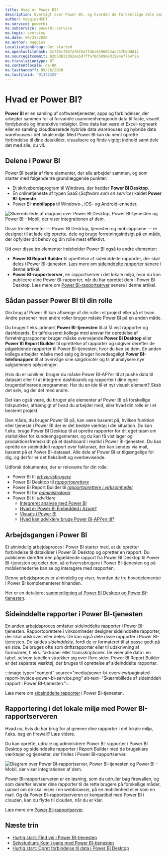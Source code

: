 ```yaml
---
title: Hvad er Power BI?
description: Oversigt over Power BI, og hvordan de forskellige dele passer sammen – Power BI Desktop, Power BI-tjeneste, Power BI Mobil, rapportserver og Power BI Embedded.
author: maggiesMSFT
ms.service: powerbi
ms.subservice: powerbi-service
ms.topic: overview
ms.date: 09/23/2020
ms.author: maggies
LocalizationGroup: Get started
ms.openlocfilehash: 2c793cf0b7af6f6a7fdbc6196052ac357b6ddd12
ms.sourcegitcommit: 02b5d031d92ea5d7ffa70d5098ed15e4ef764f2a
ms.translationtype: HT
ms.contentlocale: da-DK
ms.lasthandoff: 09/26/2020
ms.locfileid: "91375325"
---
```

# <a name="what-is-power-bi"></a>Hvad er Power BI?
**Power BI** er en samling af softwaretjenester, apps og forbindelser, der arbejder sammen for at forvandle usammenhængende data til faste, visuelt fordybende og interaktive indsigter. Dine data kan være et Excel-regneark eller en samling cloudbaserede hybride data warehouses og hybride data warehouses i det lokale miljø. Med Power BI kan du nemt oprette forbindelse til dine datakilder, visualisere og finde vigtigt indhold samt dele det med alle, du vil.

## <a name="the-parts-of-power-bi"></a>Delene i Power BI
Power BI består af flere elementer, der alle arbejder sammen, og som starter med følgende tre grundlæggende punkter: 
- Et skrivebordsprogram til Windows, der hedder **Power BI Desktop**.
- En onlinetjeneste af typen SaaS (*Software som en service*) kaldet **Power BI-tjeneste**. 
- Power BI-**mobilapps** til Windows-, iOS- og Android-enheder.

![Skærmbillede af diagram over Power BI Desktop, Power BI-tjenesten og Power BI – Mobil, der viser integrationen af dem.](media/power-bi-overview/power-bi-overview-blocks.png)

Disse tre elementer &mdash; Power BI Desktop, tjenesten og mobilappsene &mdash; er designet til at lade dig oprette, dele og bruge forretningsindsigt på en måde, der opfylder dit behov og din rolle mest effektivt.

Ud over disse tre elementer indeholder Power BI også to andre elementer:

- **Power BI Report Builder** til oprettelse af sideinddelte rapporter, der skal deles i Power BI-tjenesten. Læs mere om [sideinddelte rapporter](#paginated-reports-in-the-power-bi-service) senere i denne artikel.
- **Power BI-rapportserver**, en rapportserver i det lokale miljø, hvor du kan publicere dine Power BI-rapporter, når du har oprettet dem i Power BI Desktop. Læs mere om [Power BI-rapportserver](#on-premises-reporting-with-power-bi-report-server) senere i denne artikel.

## <a name="how-power-bi-matches-your-role"></a>Sådan passer Power BI til din rolle
Din brug af Power BI kan afhænge af din rolle i et projekt eller på et team. Andre personer med andre roller bruger måske Power BI på en anden måde.

Du bruger f.eks. primært **Power BI-tjenesten** til at få vist rapporter og dashboards. En talfokuseret kollega med ansvar for oprettelse af forretningsrapporter bruger måske overvejende **Power BI Desktop** eller **Power BI Report Builder** til oprettelse af rapporter og udgiver derefter de pågældende rapporter til Power BI-tjenesten, hvor du kan se dem. En anden kollega arbejder måske med salg og bruger hovedsageligt **Power BI-telefonappen** til at overvåge sine salgskvoter og til at analysere nye salgsemners oplysninger.

Hvis du er udvikler, bruger du måske Power BI-API'er til at pushe data til datasæt eller til at integrere dashboards og rapporter i dine egne brugerdefinerede programmer. Har du en ide til et nyt visuelt element? Skab det selv, og del det med andre.  

Det kan også være, du bruger alle elementer af Power BI på forskellige tidspunkter, afhængigt af hvad du arbejder med, eller hvad din rolle er i et bestemt projekt.

Den måde, du bruger Power BI på, kan være baseret på, hvilken funktion eller tjeneste i Power BI der er det bedste værktøj i din situation. Du kan f.eks. bruge Power BI Desktop til at oprette rapporter for dit eget team om statistikker for kundeengagementer, og du kan få vist lager og produktionsfremskridt på et dashboard i realtid i Power BI-tjenesten. Du kan oprette en sideinddelt rapport over fakturaer, der kan sendes via mail, baseret på et Power BI-datasæt. Alle dele af Power BI er tilgængelige for dig, og derfor er det fleksibelt og overbevisende.

Udforsk dokumenter, der er relevante for din rolle:
- Power BI til [*erhvervsbrugere*](../consumer/end-user-consumer.md)
- Power BI Desktop til [*rapportoprettere*](desktop-what-is-desktop.md)
- Power BI Report Builder til [*rapportoprettere i virksomheder*](../paginated-reports/paginated-reports-report-builder-power-bi.md)
- Power BI for [*administratorer*](../admin/service-admin-administering-power-bi-in-your-organization.md)
- Power BI til *udviklere*
    * [Integreret analyse med Power BI](../developer/embedded/embedding.md)
    * [Hvad er Power BI Embedded i Azure?](../developer/embedded/azure-pbie-what-is-power-bi-embedded.md)
    * [Visuals i Power BI](../developer/visuals/power-bi-custom-visuals.md)
    * [Hvad kan udviklere bruge Power BI-API'en til?](../developer/automation/overview-of-power-bi-rest-api.md)

## <a name="the-flow-of-work-in-power-bi"></a>Arbejdsgangen i Power BI
Et almindelig arbejdsproces i Power BI starter med, at du opretter forbindelse til datakilder i Power BI Desktop og opretter en rapport. Du publicerer derefter den pågældende rapport fra Power BI Desktop til Power BI-tjenesten og deler den, så erhvervsbrugere i Power BI-tjenesten og på mobilenhederne kan se og interagere med rapporten.

Denne arbejdsproces er almindelig og viser, hvordan de tre hovedelementer i Power BI komplementerer hinanden.

Her er en detaljeret [sammenligning af Power BI Desktop og Power BI-tjenesten](../fundamentals/service-service-vs-desktop.md).

## <a name="paginated-reports-in-the-power-bi-service"></a>Sideinddelte rapporter i Power BI-tjenesten

En anden arbejdsproces omfatter sideinddelte rapporter i Power BI-tjenesten. Rapportoprettere i virksomheder designer sideinddelte rapporter, der skal udskrives eller deles. De kan også dele disse rapporter i Power BI-tjenesten. De kaldes *sideinddelte*, fordi de er formateret til at passe godt på en side. De bruges ofte som driftsrapporter eller til udskrivning af formularer, f. eks. fakturaer eller transskriptioner. De viser alle data i en tabel, selvom tabellen strækker sig over flere sider. Power BI Report Builder er det separate værktøj, der bruges til oprettelse af sideinddelte rapporter.

:::image type="content" source="media/power-bi-overview/paginated-report-invoice-power-bi-service.png" alt-text="Skærmbillede af sideinddelt rapport i Power BI-tjenesten.":::

Læs mere om [sideinddelte rapporter](../paginated-reports/paginated-reports-report-builder-power-bi.md) i Power BI-tjenesten.

## <a name="on-premises-reporting-with-power-bi-report-server"></a>Rapportering i det lokale miljø med Power BI-rapportserveren

Hvad nu, hvis du har brug for at gemme dine rapporter i det lokale miljø, f.eks. bag en firewall?  Læs videre.

Du kan oprette, udrulle og administrere Power BI-rapporter i Power BI Desktop og sideinddelte rapporter i Report Builder med de brugsklare værktøjer og tjenester, der findes i Power BI-rapportserver.

![Diagram over Power BI-rapportserver, Power BI-tjenesten og Power BI – Mobil, der viser integrationen af dem.](media/power-bi-overview/power-bi-report-server2.png)

Power BI-rapportserveren er en løsning, som du udruller bag firewallen, og som derefter leverer dine rapporter til de rette brugere på forskellige måder, uanset om de skal vises i en webbrowser, på en mobilenhed eller som en mail. Og da Power BI-rapportserveren er kompatibel med Power BI i clouden, kan du flytte til clouden, når du er klar. 

Læs mere om [Power BI-rapportserver](../report-server/get-started.md).

## <a name="next-steps"></a>Næste trin
- [Hurtig start: Find vej i Power BI-tjenesten](../consumer/end-user-experience.md)   
- [Selvstudium: Kom i gang med Power BI-tjenesten](service-get-started.md)
- [Hurtig start: Opret forbindelse til data i Power BI Desktop](../connect-data/desktop-quickstart-connect-to-data.md)
